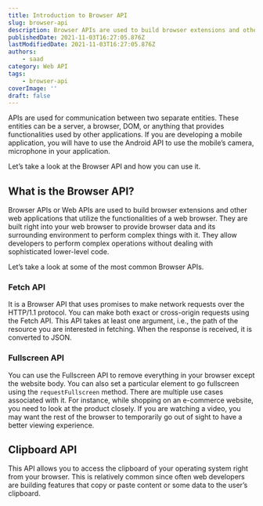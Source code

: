 ```yaml
---
title: Introduction to Browser API
slug: browser-api
description: Browser APIs are used to build browser extensions and other web applications that utilize the functionalities of a web browser.
publishedDate: 2021-11-03T16:27:05.876Z
lastModifiedDate: 2021-11-03T16:27:05.876Z
authors:
    - saad
category: Web API
tags:
    - browser-api
coverImage: ''
draft: false
---
```


<Lead>

APIs are used for communication between two separate entities. These entities can be a server, a browser, DOM, or anything that provides functionalities used by other applications. If you are developing a mobile application, you will have to use the Android API to use the mobile’s camera, microphone in your application.

</Lead>

Let’s take a look at the Browser API and how you can use it.

## What is the Browser API?

Browser APIs or Web APIs are used to build browser extensions and other web applications that utilize the functionalities of a web browser. They are built right into your web browser to provide browser data and its surrounding environment to perform complex things with it. They allow developers to perform complex operations without dealing with sophisticated lower-level code.

Let’s take a look at some of the most common Browser APIs.

### Fetch API

It is a Browser API that uses promises to make network requests over the HTTP/1.1 protocol. You can make both exact or cross-origin requests using the Fetch API. This API takes at least one argument, i.e., the path of the resource you are interested in fetching. When the response is received, it is converted to JSON.

### Fullscreen API

You can use the Fullscreen API to remove everything in your browser except the website body. You can also set a particular element to go fullscreen using the `requestFullscreen` method. There are multiple use cases associated with it. For instance, while shopping on an e-commerce website, you need to look at the product closely. If you are watching a video, you may want the rest of the browser to temporarily go out of sight to have a better viewing experience.

## Clipboard API

This API allows you to access the clipboard of your operating system right from your browser. This is relatively common since often web developers are building features that copy or paste content or some data to the user’s clipboard.
